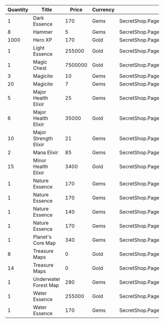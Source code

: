 | Quantity | Title | Price | Currency |  Dev Name |
| -------- | ----- | ----- | -------- |  -------- |
| 1 | Dark Essence | 170 | Gems | SecretShop.Page03.Shard.16 |
| 8 | Hammer | 5 | Gems | SecretShop.Page03.Misc.17 |
| 1000 | Hero XP | 170 | Gold | SecretShop.Page03.Misc.14 |
| 1 | Light Essence | 255000 | Gold | SecretShop.Page03.Reagent.39 |
| 1 | Magic Chest | 7500000 | Gold | SecretShop.Page03.CharShard.17 |
| 3 | Magicite | 10 | Gems | SecretShop.Page03.Ore.04 |
| 20 | Magicite | 7 | Gems | SecretShop.Page03.UnderworldTrader.31 |
| 5 | Major Health Elixir | 25 | Gems | SecretShop.Page03.Elixir.16 |
| 6 | Major Health Elixir | 35000 | Gold | SecretShop.Page03.UnderworldTraderGold.07 |
| 10 | Major Strength Elixir | 21 | Gems | SecretShop.Page03.UnderworldTrader.36 |
| 2 | Mana Elixir | 85 | Gems | SecretShop.Page03.Elixir.18 |
| 15 | Minor Health Elixir | 3400 | Gold | SecretShop.Page03.Elixir.12 |
| 1 | Nature Essence | 170 | Gems | SecretShop.Page03.Reagent.59 |
| 1 | Nature Essence | 170 | Gems | SecretShop.Page03.Shard.19 |
| 1 | Nature Essence | 140 | Gems | SecretShop.Page03.UnderworldTrader.43 |
| 1 | Nature Essence | 170 | Gems | SecretShop.Page03.UnderworldTrader.47 |
| 1 | Planet's Core Map | 340 | Gems | SecretShop.Page03.TreasureMap.20 |
| 8 | Treasure Maps | 0 | Gold | SecretShop.Page03.Free.21 |
| 14 | Treasure Maps | 0 | Gold | SecretShop.Page03.Free.23 |
| 1 | Underwater Forest Map | 280 | Gems | SecretShop.Page03.UnderworldTrader.58 |
| 1 | Water Essence | 255000 | Gold | SecretShop.Page03.Reagent.32 |
| 1 | Water Essence | 170 | Gems | SecretShop.Page03.Reagent.48 |
